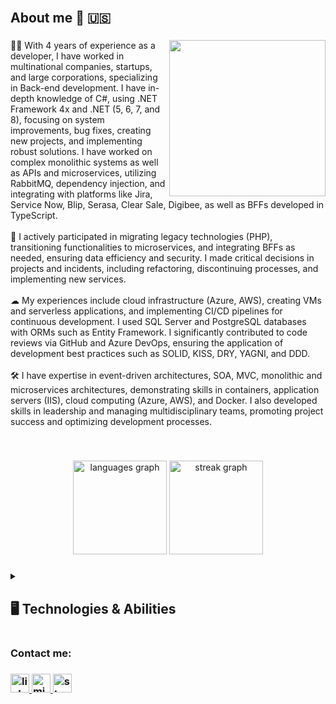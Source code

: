 
<br>
<h2> About me 👋 🇺🇸 </h2>

###

<img align="right" height="250" src="https://giffiles.alphacoders.com/110/11012.gif"  />

###

<p align="left">👨‍💻 With 4 years of experience as a developer, I have worked in multinational companies, startups, and large corporations, specializing in Back-end development. I have in-depth knowledge of C#, using .NET Framework 4x and .NET (5, 6, 7, and 8), focusing on system improvements, bug fixes, creating new projects, and implementing robust solutions. I have worked on complex monolithic systems as well as APIs and microservices, utilizing RabbitMQ, dependency injection, and integrating with platforms like Jira, Service Now, Blip, Serasa, Clear Sale, Digibee, as well as BFFs developed in TypeScript.<br><br>🚀 I actively participated in migrating legacy technologies (PHP), transitioning functionalities to microservices, and integrating BFFs as needed, ensuring data efficiency and security. I made critical decisions in projects and incidents, including refactoring, discontinuing processes, and implementing new services.<br><br>☁ My experiences include cloud infrastructure (Azure, AWS), creating VMs and serverless applications, and implementing CI/CD pipelines for continuous development. I used SQL Server and PostgreSQL databases with ORMs such as Entity Framework. I significantly contributed to code reviews via GitHub and Azure DevOps, ensuring the application of development best practices such as SOLID, KISS, DRY, YAGNI, and DDD.<br><br>🛠 I have expertise in event-driven architectures, SOA, MVC, monolithic and microservices architectures, demonstrating skills in containers, application servers (IIS), cloud computing (Azure, AWS), and Docker. I also developed skills in leadership and managing multidisciplinary teams, promoting project success and optimizing development processes.</p><br>

###

<div align="center">
  <img src="https://github-readme-stats.vercel.app/api/top-langs?username=zStephano&locale=en&hide_title=false&layout=compact&card_width=320&langs_count=5&theme=dracula&hide_border=false&order=2" height="150" alt="languages graph"  />
  <img src="https://streak-stats.demolab.com?user=zStephano&locale=en&mode=daily&theme=dracula&hide_border=false&border_radius=5&order=3" height="150" alt="streak graph"  />
</div>

###

<details>
  <summary>
   <h2>🖥️ Technologies & Abilities</h2>
  </summary>

<details>
  <summary>
    <h3> 📚 Programming Languages </h3>
  </summary>
  

![C#](https://img.shields.io/badge/-C%23?logo=C%23&label=C%23&labelColor=purple&color=purple)
![JavaScript](https://img.shields.io/badge/JavaScript-F7DF1E?style=flat-square&logo=javascript&logoColor=black)
![TypeScript](https://img.shields.io/badge/TypeScript-007ACC?style=flat-square&logo=typescript&logoColor=white)
![Dart](https://img.shields.io/badge/Dart-0175C2?style=flat-square&logo=dart&logoColor=white)
  
</details>

<details>
  <summary>
    <h3> 📚 Frameworks </h3>
  </summary>

![.NET](https://img.shields.io/badge/.NET-512BD4?style=flat-square&logo=.net&logoColor=white)
![Entity Framework](https://img.shields.io/badge/Entity%20Framework-512BD4?style=flat-square&logo=.net&logoColor=white)
![Blazor](https://img.shields.io/badge/-Blazor?logo=blazor&label=Blazor&labelColor=purple&color=purple)
![Flutter](https://img.shields.io/badge/Flutter-02569B?style=flat-square&logo=flutter&logoColor=white)
![xUnit](https://img.shields.io/badge/xUnit-5A45FF?style=flat-square&logo=xunit&logoColor=white)

</details>

<details>
  <summary>
    <h3> 📚 Databases </h3>
  </summary>
  
![SQL Server](https://img.shields.io/badge/SQL%20Server-CC2927?style=flat-square&logo=microsoft-sql-server&logoColor=white)
![PostgreSQL](https://img.shields.io/badge/PostgreSQL-4169E1?style=flat-square&logo=postgresql&logoColor=white)
![MySQL](https://img.shields.io/badge/MySQL-4479A1?style=flat-square&logo=mysql&logoColor=white)
![T-SQL](https://img.shields.io/badge/T--SQL-CC2927?style=flat-square&logo=microsoft-sql-server&logoColor=white)
![Redis](https://img.shields.io/badge/Redis-DC382D?style=flat-square&logo=redis&logoColor=white)
![SQLite](https://img.shields.io/badge/SQLite-003B57?style=flat-square&logo=sqlite&logoColor=white)
  
</details>
    
<details>
  <summary>
    <h3> 📚 Conteiners & Clouds </h3>
  </summary>

  ![Docker](https://img.shields.io/badge/Docker-2496ED?style=flat-square&logo=docker&logoColor=white)
  ![Azure](https://img.shields.io/badge/Azure-0078D4?style=flat-square&logo=microsoft-azure&logoColor=white)
  ![AWS](https://img.shields.io/badge/Amazon%20Web%20Services-232F3E?style=flat-square&logo=AMAZON%20WEB%20SERVICES&logoColor=white)


</details>

<details>
  <summary>
    <h3> 📚 Tools, Runtimes e Versioning </h3>
  </summary>

  ![Node.js](https://img.shields.io/badge/Node.js-339933?style=flat-square&logo=nodedotjs&logoColor=white)
  ![npm](https://img.shields.io/badge/npm-CB3837?style=flat-square&logo=npm&logoColor=white)
  ![yarn](https://img.shields.io/badge/yarn-2C8EBB?style=flat-square&logo=yarn&logoColor=white)
  ![yaml](https://img.shields.io/badge/yaml-000000?style=flat-square&logo=yaml&logoColor=white)
  ![yalc](https://img.shields.io/badge/yalc-FFA500?style=flat-square&logo=yalc&logoColor=white)
  ![Android Studio](https://img.shields.io/badge/Android%20Studio-3DDC84?style=flat-square&logo=android-studio&logoColor=white)
  ![Visual Studio](https://img.shields.io/badge/Visual%20Studio-5C2D91?style=flat-square&logo=visual-studio&logoColor=white)
  ![vscode](https://img.shields.io/badge/vscode-007ACC?style=flat-square&logo=visual-studio-code&logoColor=white)
  ![Git](https://img.shields.io/badge/Git-F05032?style=flat-square&logo=git&logoColor=white)
  ![GitHub](https://img.shields.io/badge/GitHub-181717?style=flat-square&logo=github&logoColor=white)
  ![GitLab](https://img.shields.io/badge/GitLab-FCA121?style=flat-square&logo=gitlab&logoColor=white)

</details>
<details>
  <summary>
    <h3> 📚 Project Management </h3>
  </summary>

  ![Jira](https://img.shields.io/badge/Jira-0052CC?style=flat-square&logo=jira&logoColor=white)
  ![Trello](https://img.shields.io/badge/Trello-0052CC?style=flat-square&logo=trello&logoColor=white)
  ![Azure Devops](https://img.shields.io/badge/Azure%20Devops-0078D7?style=flat-square&logo=azure-devops&logoColor=white)

</details>

<details>
  <summary>
    <h3> 📚 Operation Systems </h3>
  </summary>

  ![Windows](https://img.shields.io/badge/Windows-0078D6?style=flat-square&logo=windows&logoColor=white)
  ![macOS](https://img.shields.io/badge/macOS-000000?style=flat-square&logo=apple&logoColor=white)

</details>
</details>

###

<h3> Contact me:<h3>
<div align="left">
  <a href="https://www.linkedin.com/in/gustavo-stephano/" target="_blank">
    <img src="https://img.shields.io/static/v1?message=LinkedIn&logo=linkedin&label=&color=0077B5&logoColor=white&labelColor=&style=for-the-badge" height="30" alt="linkedin logo"  />
  </a>
  <a href="mailto:gustavostephano@hotmail.com" target="_blank">
    <img src="https://img.shields.io/static/v1?message=Outlook&logo=microsoft-outlook&label=&color=0078D4&logoColor=white&labelColor=&style=for-the-badge" height="30" alt="microsoft-outlook logo"  />
  </a>
  <a href="https://stackoverflow.com/users/13801005/gustavo-stephano" target="_blank">
    <img src="https://img.shields.io/static/v1?message=Stackoverflow&logo=stackoverflow&label=&color=FE7A16&logoColor=white&labelColor=&style=for-the-badge" height="30" alt="stackoverflow logo"  />
  </a>
</div>

###

<!--
<h2> Sobre mim 👋 🇧🇷 </h2> 

###

<img align="right" height="250" src="https://giffiles.alphacoders.com/110/11012.gif"  />

###

<p align="left">👨‍💻 Com 4 anos de experiência como desenvolvedor, atuei em empresas multinacionais, startups e grandes corporações, especializando-me em desenvolvimento Back-end. Possuo profundo conhecimento em C#, utilizando .NET Framework 4x e .NET (5, 6, 7 e 8), focando em melhorias de sistemas, correção de bugs, criação de novos projetos e implementações robustas. Trabalhei em sistemas monolíticos complexos e também em APIs e microsserviços, utilizando RabbitMQ, injeção de dependências e integrando com plataformas como Jira, Service Now, Blip, Serasa, Clear Sale, Digibee, além de BFFs desenvolvidos em TypeScript.<br><br>🚀 Participei ativamente na migração de tecnologias legadas (PHP), migrando funcionalidades para microsserviços e integrando BFFs conforme necessário, garantindo eficiência e segurança dos dados. Tomei decisões críticas em projetos e incidentes, incluindo refatorações, descontinuidade de processos e implementação de novos serviços.<br><br>☁ Minhas experiências incluem infraestrutura em cloud (Azure, AWS), criando VMs e aplicações serverless, e implementando esteiras CI/CD para desenvolvimento contínuo. Utilizei bases de dados SQL Server e PostgreSQL com ORMs como Entity Framework. Contribuí significativamente em avaliações de código via Code Review no GitHub e Azure DevOps, assegurando a aplicação de boas práticas de desenvolvimento como SOLID, KISS, DRY, YAGNI e DDD.<br><br>🛠 Possuo expertise em arquiteturas orientadas a eventos, SOA, MVC, monolíticas e microsserviços, demonstrando habilidades em containers, servidores de aplicação (IIS), cloud computing (Azure, AWS) e Docker. Também desenvolvi competências em liderança e gestão de equipes multidisciplinares, promovendo o sucesso de projetos e otimização de processos de desenvolvimento.</p><br>

###

<div align="center">
  <img src="https://github-readme-stats.vercel.app/api/top-langs?username=zStephano&locale=en&hide_title=false&layout=compact&card_width=320&langs_count=5&theme=dracula&hide_border=false&order=2" height="150" alt="languages graph"  />
  <img src="https://streak-stats.demolab.com?user=zStephano&locale=en&mode=daily&theme=dracula&hide_border=false&border_radius=5&order=3" height="150" alt="streak graph"  />
</div>

###

<details>
  <summary>
   <h2>🖥️ Tecnologias e Habilidades</h2>
  </summary>

<details>
  <summary>
    <h3> 📚 Linguagens de Programação </h3>
  </summary>
  

![C#](https://img.shields.io/badge/-C%23?logo=C%23&label=C%23&labelColor=purple&color=purple)
![JavaScript](https://img.shields.io/badge/JavaScript-F7DF1E?style=flat-square&logo=javascript&logoColor=black)
![TypeScript](https://img.shields.io/badge/TypeScript-007ACC?style=flat-square&logo=typescript&logoColor=white)
![Dart](https://img.shields.io/badge/Dart-0175C2?style=flat-square&logo=dart&logoColor=white)
  
</details>

<details>
  <summary>
    <h3> 📚 Frameworks </h3>
  </summary>

![.NET](https://img.shields.io/badge/.NET-512BD4?style=flat-square&logo=.net&logoColor=white)
![Entity Framework](https://img.shields.io/badge/Entity%20Framework-512BD4?style=flat-square&logo=.net&logoColor=white)
![Blazor](https://img.shields.io/badge/-Blazor?logo=blazor&label=Blazor&labelColor=purple&color=purple)
![Flutter](https://img.shields.io/badge/Flutter-02569B?style=flat-square&logo=flutter&logoColor=white)
![xUnit](https://img.shields.io/badge/xUnit-5A45FF?style=flat-square&logo=xunit&logoColor=white)

</details>

<details>
  <summary>
    <h3> 📚 Banco de Dados </h3>
  </summary>
  
![SQL Server](https://img.shields.io/badge/SQL%20Server-CC2927?style=flat-square&logo=microsoft-sql-server&logoColor=white)
![PostgreSQL](https://img.shields.io/badge/PostgreSQL-4169E1?style=flat-square&logo=postgresql&logoColor=white)
![MySQL](https://img.shields.io/badge/MySQL-4479A1?style=flat-square&logo=mysql&logoColor=white)
![T-SQL](https://img.shields.io/badge/T--SQL-CC2927?style=flat-square&logo=microsoft-sql-server&logoColor=white)
![Redis](https://img.shields.io/badge/Redis-DC382D?style=flat-square&logo=redis&logoColor=white)
![SQLite](https://img.shields.io/badge/SQLite-003B57?style=flat-square&logo=sqlite&logoColor=white)
  
</details>
    
<details>
  <summary>
    <h3> 📚 Conteiners & Nuvem </h3>
  </summary>

  ![Docker](https://img.shields.io/badge/Docker-2496ED?style=flat-square&logo=docker&logoColor=white)
  ![Azure](https://img.shields.io/badge/Azure-0078D4?style=flat-square&logo=microsoft-azure&logoColor=white)
  ![AWS](https://img.shields.io/badge/Amazon%20Web%20Services-232F3E?style=flat-square&logo=AMAZON%20WEB%20SERVICES&logoColor=white)


</details>

<details>
  <summary>
    <h3> 📚 Ferramentas, Runtimes e Versionamento </h3>
  </summary>

  ![Node.js](https://img.shields.io/badge/Node.js-339933?style=flat-square&logo=nodedotjs&logoColor=white)
  ![npm](https://img.shields.io/badge/npm-CB3837?style=flat-square&logo=npm&logoColor=white)
  ![yarn](https://img.shields.io/badge/yarn-2C8EBB?style=flat-square&logo=yarn&logoColor=white)
  ![yaml](https://img.shields.io/badge/yaml-000000?style=flat-square&logo=yaml&logoColor=white)
  ![yalc](https://img.shields.io/badge/yalc-FFA500?style=flat-square&logo=yalc&logoColor=white)
  ![Android Studio](https://img.shields.io/badge/Android%20Studio-3DDC84?style=flat-square&logo=android-studio&logoColor=white)
  ![Visual Studio](https://img.shields.io/badge/Visual%20Studio-5C2D91?style=flat-square&logo=visual-studio&logoColor=white)
  ![vscode](https://img.shields.io/badge/vscode-007ACC?style=flat-square&logo=visual-studio-code&logoColor=white)
  ![Git](https://img.shields.io/badge/Git-F05032?style=flat-square&logo=git&logoColor=white)
  ![GitHub](https://img.shields.io/badge/GitHub-181717?style=flat-square&logo=github&logoColor=white)
  ![GitLab](https://img.shields.io/badge/GitLab-FCA121?style=flat-square&logo=gitlab&logoColor=white)

</details>
<details>
  <summary>
    <h3> 📚 Gestão de Projetos </h3>
  </summary>

  ![Jira](https://img.shields.io/badge/Jira-0052CC?style=flat-square&logo=jira&logoColor=white)
  ![Trello](https://img.shields.io/badge/Trello-0052CC?style=flat-square&logo=trello&logoColor=white)
  ![Azure Devops](https://img.shields.io/badge/Azure%20Devops-0078D7?style=flat-square&logo=azure-devops&logoColor=white)

</details>

<details>
  <summary>
    <h3> 📚 Sistemas Operacionais </h3>
  </summary>

  ![Windows](https://img.shields.io/badge/Windows-0078D6?style=flat-square&logo=windows&logoColor=white)
  ![macOS](https://img.shields.io/badge/macOS-000000?style=flat-square&logo=apple&logoColor=white)

</details>
</details>

###

<h3> Entre em contato: <h3>
<div align="left">
  <a href="https://www.linkedin.com/in/gustavo-stephano/" target="_blank">
    <img src="https://img.shields.io/static/v1?message=LinkedIn&logo=linkedin&label=&color=0077B5&logoColor=white&labelColor=&style=for-the-badge" height="30" alt="linkedin logo"  />
  </a>
  <a href="mailto:gustavostephano@hotmail.com" target="_blank">
    <img src="https://img.shields.io/static/v1?message=Outlook&logo=microsoft-outlook&label=&color=0078D4&logoColor=white&labelColor=&style=for-the-badge" height="30" alt="microsoft-outlook logo"  />
  </a>
  <a href="https://stackoverflow.com/users/13801005/gustavo-stephano" target="_blank">
    <img src="https://img.shields.io/static/v1?message=Stackoverflow&logo=stackoverflow&label=&color=FE7A16&logoColor=white&labelColor=&style=for-the-badge" height="30" alt="stackoverflow logo"  />
  </a>
</div>

###
<br>

----------------------------------------------
-->

<!--
**zStephano/zStephano** is a ✨ _special_ ✨ repository because its `README.md` (this file) appears on your GitHub profile.

Here are some ideas to get you started:

- 🔭 I’m currently working on ...
- 🌱 I’m currently learning ...
- 👯 I’m looking to collaborate on ...
- 🤔 I’m looking for help with ...
- 💬 Ask me about ...
- 📫 How to reach me: ...
- 😄 Pronouns: ...
- ⚡ Fun fact: ...
-->
